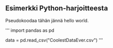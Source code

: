 ## Esimerkki Python-harjoitteesta

Pseudokoodaa tähän jännä hello world.

'''
import pandas as pd

data = pd.read_csv("CoolestDataEver.csv")
'''
